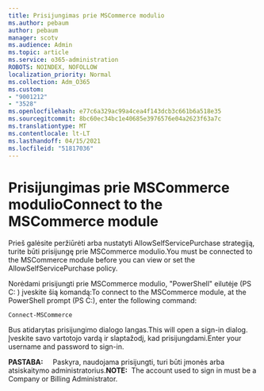 ```yaml
---
title: Prisijungimas prie MSCommerce modulio
ms.author: pebaum
author: pebaum
manager: scotv
ms.audience: Admin
ms.topic: article
ms.service: o365-administration
ROBOTS: NOINDEX, NOFOLLOW
localization_priority: Normal
ms.collection: Adm_O365
ms.custom:
- "9001212"
- "3528"
ms.openlocfilehash: e77c6a329ac99a4cea4f143dcb3c661b6a518e35
ms.sourcegitcommit: 8bc60ec34bc1e40685e3976576e04a2623f63a7c
ms.translationtype: MT
ms.contentlocale: lt-LT
ms.lasthandoff: 04/15/2021
ms.locfileid: "51817036"
---
```

# <a name="connect-to-the-mscommerce-module"></a><span data-ttu-id="cd503-102">Prisijungimas prie MSCommerce modulio</span><span class="sxs-lookup"><span data-stu-id="cd503-102">Connect to the MSCommerce module</span></span>

<span data-ttu-id="cd503-103">Prieš galėsite peržiūrėti arba nustatyti AllowSelfServicePurchase strategiją, turite būti prisijungę prie MSCommerce modulio.</span><span class="sxs-lookup"><span data-stu-id="cd503-103">You must be connected to the MSCommerce module before you can view or set the AllowSelfServicePurchase policy.</span></span>  

<span data-ttu-id="cd503-104">Norėdami prisijungti prie MSCommerce modulio, "PowerShell" eilutėje (PS C: \) įveskite šią komandą:</span><span class="sxs-lookup"><span data-stu-id="cd503-104">To connect to the MSCommerce module, at the PowerShell prompt (PS C:\), enter the following command:</span></span>

`Connect-MSCommerce`

<span data-ttu-id="cd503-105">Bus atidarytas prisijungimo dialogo langas.</span><span class="sxs-lookup"><span data-stu-id="cd503-105">This will open a sign-in dialog.</span></span> <span data-ttu-id="cd503-106">Įveskite savo vartotojo vardą ir slaptažodį, kad prisijungdami.</span><span class="sxs-lookup"><span data-stu-id="cd503-106">Enter your username and password to sign-in.</span></span>

<span data-ttu-id="cd503-107">**PASTABA:** &nbsp; &nbsp; Paskyra, naudojama prisijungti, turi būti įmonės arba atsiskaitymo administratorius.</span><span class="sxs-lookup"><span data-stu-id="cd503-107">**NOTE:**&nbsp;&nbsp;The account used to sign in must be a Company or Billing Administrator.</span></span>
